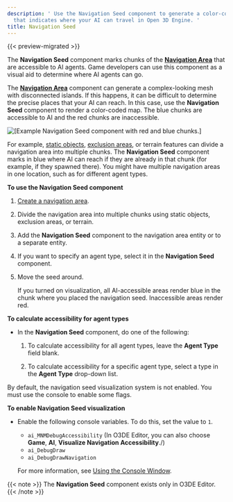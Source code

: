 ```yaml
---
description: ' Use the Navigation Seed component to generate a color-coded markup
  that indicates where your AI can travel in Open 3D Engine. '
title: Navigation Seed
---
```


{{< preview-migrated >}}

The **Navigation Seed** component marks chunks of the [**Navigation Area**](/docs/user-guide/components/reference/ai/nav-area/) that are accessible to AI agents. Game developers can use this component as a visual aid to determine where AI agents can go.

The **[Navigation Area](/docs/user-guide/components/reference/ai/nav-area/)** component can generate a complex-looking mesh with disconnected islands. If this happens, it can be difficult to determine the precise places that your AI can reach. In this case, use the **Navigation Seed** component to render a color-coded map. The blue chunks are accessible to AI and the red chunks are inaccessible.

![\[Example Navigation Seed component with red and blue chunks.\]](/images/user-guide/component/component-navigation-mesh-seed-enabled.png)

For example, [static objects](/docs/user-guide/components/reference/ai/nav-area#navigating-around-static-objects), [exclusion areas](/docs/user-guide/components/reference/ai/nav-area#creating-navigation-mesh-exclusion-areas), or terrain features can divide a navigation area into multiple chunks. The **Navigation Seed** component marks in blue where AI can reach if they are already in that chunk (for example, if they spawned there). You might have multiple navigation areas in one location, such as for different agent types. 

**To use the Navigation Seed component**

1. [Create a navigation area](/docs/user-guide/components/reference/ai/nav-area/).

1. Divide the navigation area into multiple chunks using static objects, exclusion areas, or terrain.

1. Add the **Navigation Seed** component to the navigation area entity or to a separate entity.

2. If you want to specify an agent type, select it in the **Navigation Seed** component.

3. Move the seed around.

   If you turned on visualization, all AI-accessible areas render blue in the chunk where you placed the navigation seed. Inaccessible areas render red.

**To calculate accessibility for agent types**
+ In the **Navigation Seed** component, do one of the following:

  1. To calculate accessibility for all agent types, leave the **Agent Type** field blank.

  1. To calculate accessibility for a specific agent type, select a type in the **Agent Type** drop-down list.

By default, the navigation seed visualization system is not enabled. You must use the console to enable some flags.

**To enable Navigation Seed visualization**
+ Enable the following console variables. To do this, set the value to `1`.
  + `ai_MNMDebugAccessibility` (In O3DE Editor, you can also choose **Game**, **AI**, **Visualize Navigation Accessibility**./)
  + `ai_DebugDraw`
  + `ai_DebugDrawNavigation`

  For more information, see [Using the Console Window](/docs/user-guide/editor/console/).

{{< note >}}
The **Navigation Seed** component exists only in O3DE Editor.
{{< /note >}}
